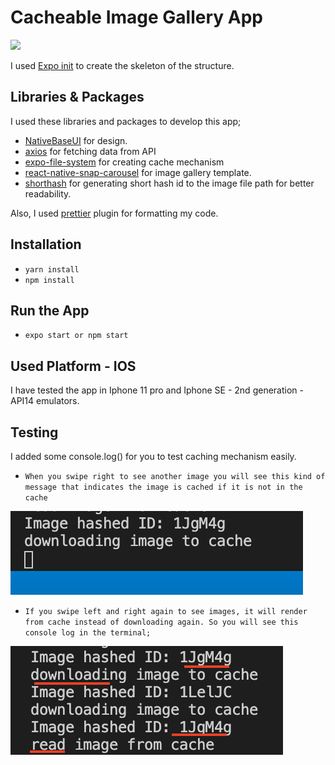 # Cacheable Image Gallery App

![](assets/screenShots/imageGalleryGif.gif)

I used [Expo init](https://docs.expo.io/get-started/create-a-new-app/) to create the skeleton of the structure.

## Libraries & Packages

I used these libraries and packages to develop this app;

- [NativeBaseUI](https://nativebase.io/) for design.
- [axios](https://www.npmjs.com/package/axios) for fetching data from API
- [expo-file-system](https://docs.expo.io/versions/latest/sdk/filesystem/) for creating cache mechanism
- [react-native-snap-carousel](https://github.com/archriss/react-native-snap-carousel) for image gallery template.
- [shorthash](https://www.npmjs.com/package/shorthash) for generating short hash id to the image file path for better readability.

Also, I used [prettier](https://prettier.io/) plugin for formatting my code.

## Installation

- `yarn install`
- `npm install`

## Run the App

- `expo start or npm start`

## Used Platform - IOS

I have tested the app in Iphone 11 pro and Iphone SE - 2nd generation - API14 emulators.

## Testing

I added some console.log() for you to test caching mechanism easily.

- `When you swipe right to see another image you will see this kind of message that indicates the image is cached if it is not in the cache`

![alt text](assets/screenShots/1.png)

- `If you swipe left and right again to see images, it will render from cache instead of downloading again. So you will see this console log in the terminal;`

![alt text](assets/screenShots/2.png)
